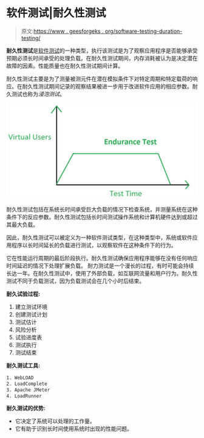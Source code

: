 # 软件测试|耐久性测试

> 原文:[https://www . geesforgeks . org/software-testing-duration-testing/](https://www.geeksforgeeks.org/software-testing-endurance-testing/)

**耐久性测试**是[软件测试](https://www.geeksforgeeks.org/software-testing-basics/)的一种类型，执行该测试是为了观察应用程序是否能够承受预期必须长时间承受的处理负载。在耐久性测试期间，内存消耗被认为是决定潜在故障的因素。性能质量也在耐久性测试期间计算。

耐久性测试主要是为了测量被测元件在潜在模拟条件下对特定周期和特定载荷的响应。在耐久性测试期间记录的观察结果被进一步用于改进软件应用的相应参数。耐久测试也称为*浸泡测试*。

![](img/8206dbd8e32e4d9bf336de64768f8250.png)

耐久性测试包括在系统长时间承受巨大负载的情况下检查系统，并测量系统在这种条件下的反应参数。耐久性测试包括长时间测试操作系统和计算机硬件达到或超过其最大负载。

因此，耐久性测试可以被定义为一种软件测试类型，在这种类型中，系统或软件应用程序以长时间延长的负载进行测试，以观察软件在这种条件下的行为。

它在性能运行周期的最后阶段执行。耐久性测试确保应用程序能够在没有任何响应时间延迟的情况下处理扩展负载。
耐力测试是一个漫长的过程，有时可能会持续长达一年。在耐久性测试中，使用了外部负载，如互联网流量和用户行为。耐久性测试不同于负载测试，因为负载测试会在几个小时后结束。

**耐久试验过程:**

1.  建立测试环境
2.  创建测试计划
3.  测试估计
4.  风险分析
5.  试验进度表
6.  测试执行
7.  测试结束

**耐久测试工具:**

```
1. WebLOAD
2. LoadComplete
3. Apache JMeter
4. LoadRunner
```

**耐久测试的优势:**

*   它决定了系统可以处理的工作量。
*   它有助于识别长时间使用系统时出现的性能问题。